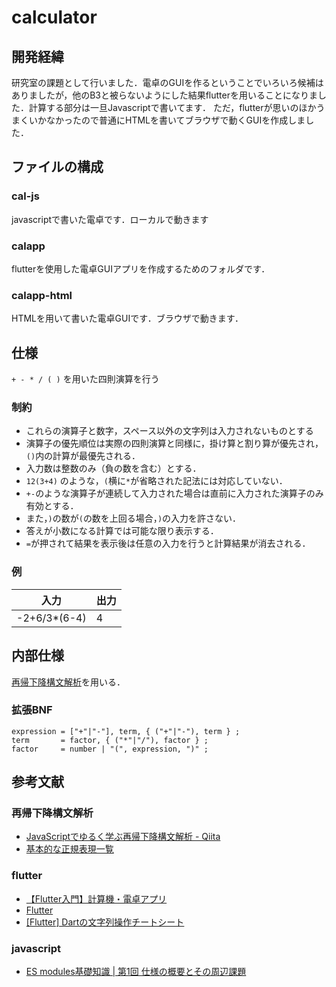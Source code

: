 # calculator

## 開発経緯
研究室の課題として行いました．電卓のGUIを作るということでいろいろ候補はありましたが，他のB3と被らないようにした結果flutterを用いることになりました．計算する部分は一旦Javascriptで書いてます．
ただ，flutterが思いのほかうまくいかなかったので普通にHTMLを書いてブラウザで動くGUIを作成しました．

## ファイルの構成
### cal-js
javascriptで書いた電卓です．ローカルで動きます
### calapp
flutterを使用した電卓GUIアプリを作成するためのフォルダです．
### calapp-html
HTMLを用いて書いた電卓GUIです．ブラウザで動きます．

## 仕様
`+ - * / ( )` を用いた四則演算を行う

### 制約
- これらの演算子と数字，スペース以外の文字列は入力されないものとする
- 演算子の優先順位は実際の四則演算と同様に，掛け算と割り算が優先され，`()`内の計算が最優先される．
- 入力数は整数のみ（負の数を含む）とする．
- `12(3+4)` のような，`(`横に`*`が省略された記法には対応していない．
- `+-`のような演算子が連続して入力された場合は直前に入力された演算子のみ有効とする．
- また，`)`の数が`(`の数を上回る場合，`)`の入力を許さない．
- 答えが小数になる計算では可能な限り表示する．
- `=`が押されて結果を表示後は任意の入力を行うと計算結果が消去される．

### 例
| 入力        | 出力 |
| ----------- | ---- |
| -2+6/3*(6-4) | 4    |

## 内部仕様
[再帰下降構文解析](https://ja.wikipedia.org/wiki/%E5%86%8D%E5%B8%B0%E4%B8%8B%E9%99%8D%E6%A7%8B%E6%96%87%E8%A7%A3%E6%9E%90)を用いる．

### 拡張BNF
```
expression = ["+"|"-"], term, { ("+"|"-"), term } ;
term       = factor, { ("*"|"/"), factor } ;
factor     = number | "(", expression, ")" ;
```



## 参考文献
### 再帰下降構文解析
- [JavaScriptでゆるく学ぶ再帰下降構文解析 - Qiita](https://qiita.com/aql/items/84cead7c028f54e089e0#1--2--3--7)
- [基本的な正規表現一覧](https://murashun.jp/article/programming/regular-expression.html)

### flutter
- [【Flutter入門】計算機・電卓アプリ](https://algorithm.joho.info/flutter/calculator-dart/)
- [Flutter](https://flutter.dev/)
- [[Flutter] Dartの文字列操作チートシート](https://zenn.dev/tris/articles/bf623e5e65fac3)

### javascript
- [ES modules基礎知識 | 第1回 仕様の概要とその周辺課題](https://www.codegrid.net/articles/2017-es-modules-1/)
